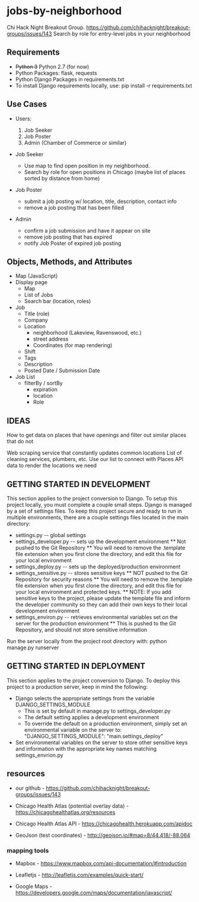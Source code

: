 # jobs-by-neighborhood
Chi Hack Night Breakout Group. https://github.com/chihacknight/breakout-groups/issues/143
Search by role for entry-level jobs in your neighborhood

## Requirements
  * ~~Python 3~~ Python 2.7 (for now)
  * Python Packages: flask, requests
  * Python Django Packages in requirements.txt
  * To install Django requirements locally, use:
    pip install -r requirements.txt

## Use Cases
  - Users:
    1. Job Seeker
    2. Job Poster
    3. Admin (Chamber of Commerce or similar)

  - Job Seeker
    * Use map to find open position in my neighborhood.
    * Search by role for open positions in Chicago (maybe list of places sorted
      by distance from home)

  - Job Poster
    * submit a job posting w/ location, title, description, contact info
    * remove a job posting that has been filled

  - Admin
    * confirm a job submission and have it appear on site
    * remove job posting that has expired
    * notify Job Poster of expired job posting

## Objects, Methods, and Attributes
  * Map (JavaScript)
  * Display page
    - Map
    - List of Jobs
    - Search bar (location, roles)
  * Job
    - Title (role)
    - Company
    - Location
      * neighborhood (Lakeview, Ravenswood, etc.)
      * street address
      * Coordinates (for map rendering)
    - Shift
    - Tags
    - Description
    - Posted Date / Submission Date
  * Job List
    - filterBy / sortBy
      * expiration
      * location
      * Role


## IDEAS

How to get data on places that have openings and filter out similar places that
do not

Web scraping service that constantly updates common locations
    List of cleaning services, plumbers, etc.
    Use our list to connect with Places API data to render the locations we need



## GETTING STARTED IN DEVELOPMENT

This section applies to the project conversion to Django.
To setup this project locally, you must complete a couple small steps.
Django is managed by a set of settings files. To keep this project
secure and ready to run in multiple environments, there are a couple
settings files located in the main directory:
  * settings.py -- global settings
  * settings_developer.py -- sets up the development environment
    ** Not pushed to the Git Repository
    ** You will need to remove the .template file extension when you first clone the directory, and edit this file for your local environment
  * settings_deploy.py -- sets up the deployed/production environment
  * settings_sensitive.py -- stores sensitive keys
    ** NOT pushed to the Git Repository for security reasons
    ** You will need to remove the .template file extension when you
    first clone the directory, and edit this file for your local environment and protected keys.
    ** NOTE: If you add sensitive keys to the project, please update the template file and inform the developer community so they can add their own keys to their local development environment
  * settings_environ.py -- retrieves environmental variables set on the   server for the production environment
    ** This is pushed to the Git Repository, and should not store sensitive information

Run the server locally from the project root directory with:
  python manage.py runserver

## GETTING STARTED IN DEPLOYMENT

This section applies to the project conversion to Django.
To deploy this project to a production server, keep in mind the following:
  * Django selects the appropriate settings from the variable DJANGO_SETTINGS_MODULE
    - This is set by default in manage.py to settings_developer.py
    - The default setting applies a development environment
    - To override the default on a production environment, simply set an environmental variable on the server to:
      "DJANGO_SETTINGS_MODULE": "main.settings_deploy"
  * Set environmental variables on the server to store other sensitive keys and information with the appropriate key names matching settings_envrion.py

## resources

  * our github - https://github.com/chihacknight/breakout-groups/issues/143

  * Chicago Health Atlas (potential overlay data) - https://chicagohealthatlas.org/resources
  * Chicago Health Atlas API - https://chicagohealth.herokuapp.com/apidoc

  * GeoJson (test coordinates) -  http://geojson.io/#map=8/44.418/-88.064

### mapping tools

  * Mapbox - https://www.mapbox.com/api-documentation/#introduction

  * Leafletjs - http://leafletjs.com/examples/quick-start/

  * Google Maps - https://developers.google.com/maps/documentation/javascript/
